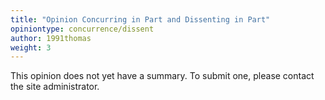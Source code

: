 ```yaml
---
title: "Opinion Concurring in Part and Dissenting in Part"
opiniontype: concurrence/dissent
author: 1991thomas
weight: 3
---
```

This opinion does not yet have a summary. To submit one, please contact the site administrator.